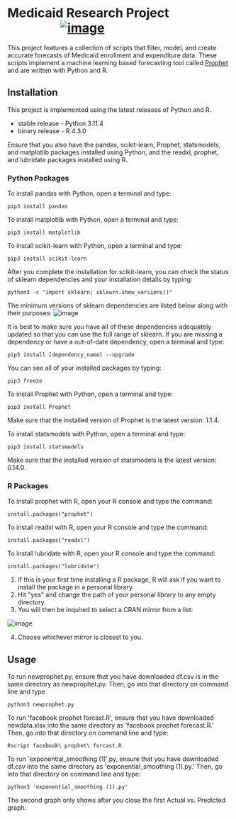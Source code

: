 # Medicaid Research Project &nbsp; &nbsp; &nbsp; &nbsp; &nbsp; &nbsp; &nbsp; &nbsp; &nbsp; &nbsp; &nbsp; &nbsp; &nbsp; &nbsp;  &nbsp; &nbsp; &nbsp; &nbsp; &nbsp;                                                                                                 <a href="https://emrts.us" target="_blank"> ![image](https://github.com/tmwang7324/Medicaid-Analysis/assets/121271571/16e51d9d-e2f7-4e49-b407-1005281d932a) </a>
This project features a collection of scripts that filter, model, and create accurate forecasts of Medicaid enrollment and expenditure data.  These scripts implement a machine learning based forecasting tool called <a href = "https://github.com/facebook/prophet">Prophet</a> and are written with Python and R.

## Installation
This project is implemented using the latest releases of Python and R.
* stable release - Python 3.11.4
* binary release - R 4.3.0

Ensure that you also have the pandas, scikit-learn, Prophet, statsmodels, and matplotlib packages installed using Python, and the readxl, prophet, and lubridate packages installed using R.

### Python Packages
 
To install pandas with Python, open a terminal and type:
```properties
pip3 install pandas
```
To install matplotlib with Python, open a terminal and type:
```properties
pip3 install matplotlib
```
To install scikit-learn with Python, open a terminal and type: 
```properties
pip3 install scikit-learn
```
After you complete the installation for scikit-learn, you can check the status of sklearn dependencies and your installation details by typing:
```properties
python3 -c "import sklearn; sklearn.show_versions()"
``` 
The minimum versions of sklearn dependencies are listed below along with their purposes:
![image](https://github.com/tmwang7324/Medicaid-Analysis/assets/121271571/4b7810dc-7590-483b-a7e9-c8933095cc75)

It is best to make sure you have all of these dependencies adequately updated so that you can use the full range of sklearn.  If you are missing a dependency or have a out-of-date dependency, open a terminal and type:
```properties
pip3 install [dependency_name] --upgrade
``` 

You can see all of your installed packages by typing:
```properties
pip3 freeze
```
To install Prophet with Python, open a terminal and type:
```properties
pip3 install Prophet
```
Make sure that the installed version of Prophet is the latest version: 1.1.4.  

To install statsmodels with Python, open a terminal and type:
```properties
pip3 install statsmodels
```
Make sure that the installed version of statsmodels is the latest version: 0.14.0. 

### R Packages

To install prophet with R, open your R console and type the command:
```properties
install.packages("prophet")
```

To install readxl with R, open your R console and type the command:
```properties
install.packages("readxl")
```

To install lubridate with R, open your R console and type the command:
```properties
install.packages("lubridate")
```

1.  If this is your first time installing a R package, R will ask if you want to install the package in a personal library.
2.  Hit "yes" and change the path of your personal library to any empty directory.
3.  You will then be inquired to select a CRAN mirror from a list:

![image](https://github.com/tmwang7324/Medicaid-Analysis/assets/121271571/df608f76-92b9-484b-865a-cc61f968c15e)

4.  Choose whichever mirror is closest to you.


## Usage
To run newprophet.py, ensure that you have downloaded df.csv is in the same directory as newprophet.py.  Then, go into that directory on command line and type
```properties
python3 newprophet.py
```

To run 'facebook prophet forcast.R', ensure that you have downloaded newdata.xlsx into the same directory as 'facebook prophet forecast.R.'  Then, go into that directory on command line and type:
```properties
Rscript facebook\ prophet\ forcast.R
```

To run 'exponential_smoothing (1)'.py, ensure that you have downloaded df.csv into the same directory as 'exponential_smoothing (1).py.'  Then, go into that directory on command line and type:
```properties
python3 'exponential_smoothing (1).py'
```
The second graph only shows after you close the first Actual vs. Predicted graph.



